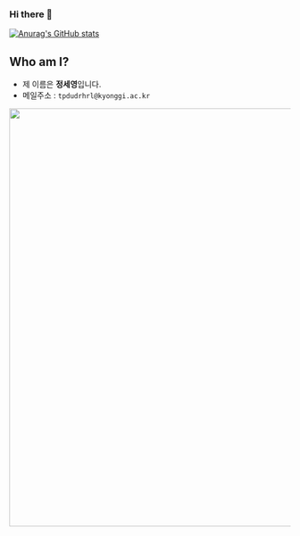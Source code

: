 ### Hi there 👋
[![Anurag's GitHub stats](https://github-readme-stats.vercel.app/api?username=JSY8869)](https://github.com/anuraghazra/github-readme-stats)
## Who am I?
- 제 이름은 **정세영**입니다.
- 메일주소 : `tpdudrhrl@kyonggi.ac.kr`
<img src="https://user-images.githubusercontent.com/65009713/104196204-d90f7b80-5466-11eb-9a74-9f90b36faee4.jpg" width=750px>
